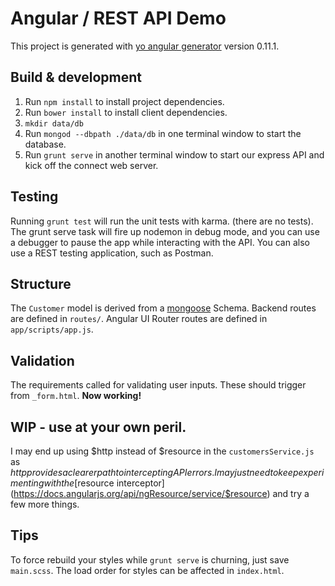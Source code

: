# Angular / REST API Demo

This project is generated with [yo angular generator](https://github.com/yeoman/generator-angular)
version 0.11.1.

## Build & development
1. Run `npm install` to install project dependencies.
2. Run `bower install` to install client dependencies.
3. `mkdir data/db`
4. Run `mongod --dbpath ./data/db` in one terminal window to start the database.
5. Run `grunt serve` in another terminal window to start our express API and kick off the connect web server.

## Testing

Running `grunt test` will run the unit tests with karma. (there are no tests). The grunt serve task will fire up nodemon in debug mode, and you can use a debugger to pause the app while interacting with the API. You can also use a REST testing application, such as Postman.

## Structure

The `Customer` model is derived from a [mongoose](http://mongoosejs.com/docs/api.html) Schema. Backend routes are defined in `routes/`. Angular UI Router routes are defined in `app/scripts/app.js`.

## Validation

The requirements called for validating user inputs. These should trigger from `_form.html`. **Now working!**

## WIP - use at your own peril.

I may end up using $http instead of $resource in the `customersService.js` as $http provides a clearer path to intercepting API errors. I may just need to keep experimenting with the [$resource interceptor](https://docs.angularjs.org/api/ngResource/service/$resource) and try a few more things.

## Tips

To force rebuild your styles while `grunt serve` is churning, just save `main.scss`. The load order for styles can be affected in `index.html`.
